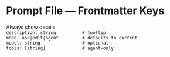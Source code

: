 # Prompt File — Frontmatter Keys

Always show details  
`description: string          # tooltip`  
`mode: ask|edit|agent         # defaults to current`  
`model: string                # optional`  
`tools: [string]              # agent-only`
